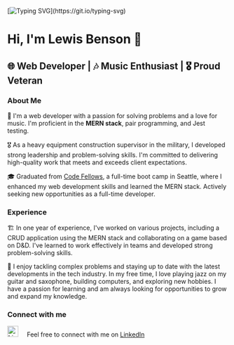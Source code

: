 
[![Typing SVG](https://readme-typing-svg.demolab.com/?lines=Hello,+I+am+Lewis+Benson;Full+Stack+Web+Developer;Check+out+my+work!;Connect+with+me+on+LinkedIn;)](https://git.io/typing-svg)

# Hi, I'm Lewis Benson 👋

## 🌐 Web Developer | 🎶 Music Enthusiast | 🎖️ Proud Veteran

### About Me

🚀 I'm a web developer with a passion for solving problems and a love for music. I'm proficient in the **MERN stack**, pair programming, and Jest testing.

🎖️ As a heavy equipment construction supervisor in the military, I developed strong leadership and problem-solving skills. I'm committed to delivering high-quality work that meets and exceeds client expectations.

🎓 Graduated from [Code Fellows](https://www.codefellows.org/), a full-time boot camp in Seattle, where I enhanced my web development skills and learned the MERN stack. Actively seeking new opportunities as a full-time developer.


### Experience

🏗️ In one year of experience, I've worked on various projects, including a CRUD application using the MERN stack and collaborating on a game based on D&D. I've learned to work effectively in teams and developed strong problem-solving skills.

🔬 I enjoy tackling complex problems and staying up to date with the latest developments in the tech industry. In my free time, I love playing jazz on my guitar and saxophone, building computers, and exploring new hobbies. I have a passion for learning and am always looking for opportunities to grow and expand my knowledge.

### Connect with me

[<img src="https://user-images.githubusercontent.com/105423307/210189283-6c29733b-dfe3-4cc2-bcd3-1861eaae7c79.png" height="25" width="25" alt="LinkedIn logo">](https://www.linkedin.com/in/tm-lewis-benson/) &nbsp; &nbsp; Feel free to connect with me on [LinkedIn](https://www.linkedin.com/in/tm-lewis-benson/)





